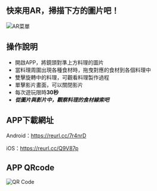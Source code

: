 ## 快來用AR，掃描下方的圖片吧！

![AR菜單](https://may-chang.github.io/AR-Menu/images/菜單3.jpg "Menu")

## 操作說明

* 開啟APP，將鏡頭對準上方料理的圖片
* 當料理周圍出現各種食材時，拖曳對應的食材到各個料理中
* 雙擊旋轉中的料理，可觀看料理製作過程
* 單擊影片畫面，可以關閉影片
* 每次遊玩限時**30秒**
* _**從圖片與影片中，觀察料理的食材線索吧**_

## APP下載網址

Android：<https://reurl.cc/7r4nrD>

iOS：<https://reurl.cc/Q9V87p>

## APP QRcode

![QR Code](https://may-chang.github.io/AR-Menu/images/雙平台QR.png "QR Code")
